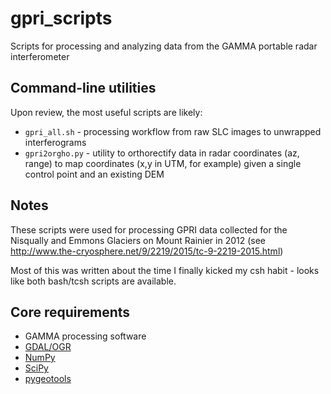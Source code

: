 # gpri_scripts
Scripts for processing and analyzing data from the GAMMA portable radar interferometer

## Command-line utilities
Upon review, the most useful scripts are likely:
- `gpri_all.sh` - processing workflow from raw SLC images to unwrapped interferograms
- `gpri2orgho.py` - utility to orthorectify data in radar coordinates (az, range) to map coordinates (x,y in UTM, for example) given a single control point and an existing DEM

## Notes
These scripts were used for processing GPRI data collected for the Nisqually and Emmons Glaciers on Mount Rainier in 2012 (see http://www.the-cryosphere.net/9/2219/2015/tc-9-2219-2015.html)

Most of this was written about the time I finally kicked my csh habit - looks like both bash/tcsh scripts are available.

## Core requirements
- GAMMA processing software
- [GDAL/OGR](http://www.gdal.org/)
- [NumPy](http://www.numpy.org/)
- [SciPy](https://www.scipy.org/)
- [pygeotools](https://github.com/dshean/pygeotools)
